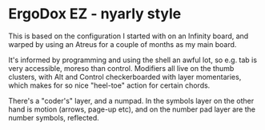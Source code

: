 # ErgoDox EZ - nyarly style

This is based on the configuration I started with on an Infinity board,
and warped by using an Atreus for a couple of months as my main board.

It's informed by programming and using the shell an awful lot, so e.g.
tab is very accessible, moreso than control.
Modifiers all live on the thumb clusters,
with Alt and Control checkerboarded with layer momentaries,
which makes for so nice "heel-toe" action for certain chords.

There's a "coder's" layer, and a numpad.
In the symbols layer on the other hand is motion (arrows, page-up etc),
and on the number pad layer are the number symbols, reflected.
